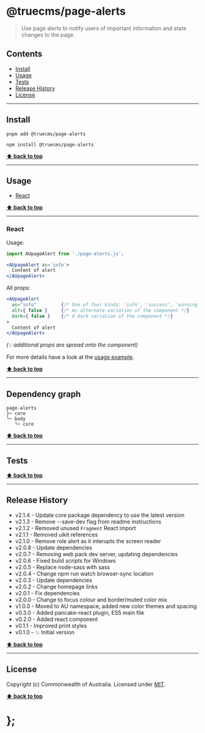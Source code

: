 @truecms/page-alerts
============

> Use page alerts to notify users of important information and state changes to the page.


## Contents

* [Install](#install)
* [Usage](#usage)
* [Tests](#tests)
* [Release History](#release-history)
* [License](#license)


----------------------------------------------------------------------------------------------------------------------------------------------------------------


## Install


```shell
pnpm add @truecms/page-alerts
```

```shell
npm install @truecms/page-alerts
```


**[⬆ back to top](#contents)**


----------------------------------------------------------------------------------------------------------------------------------------------------------------


## Usage


* [React](#react)


**[⬆ back to top](#contents)**


----------------------------------------------------------------------------------------------------------------------------------------------------------------


### React

Usage:

```jsx
import AUpageAlert from './page-alerts.js';

<AUpageAlert as='info'>
  Content of alert
</AUpageAlert>
```

All props:

```jsx
<AUpageAlert
  as="info"         {/* One of four kinds: 'info', 'success', 'warning', 'error' */}
  alt={ false }     {/* An alternate variation of the component */}
  dark={ false }    {/* A dark variation of the component */}
>
  Content of alert
</AUpageAlert>
```
_(💡 additional props are spread onto the component)_

For more details have a look at the [usage example](https://github.com/truecms/design-system-components/tree/master/packages/page-alerts/tests/react/index.js).


**[⬆ back to top](#contents)**


----------------------------------------------------------------------------------------------------------------------------------------------------------------


## Dependency graph

```shell
page-alerts
├─ core
└─ body
   └─ core
```


**[⬆ back to top](#contents)**


----------------------------------------------------------------------------------------------------------------------------------------------------------------


## Tests


**[⬆ back to top](#contents)**


----------------------------------------------------------------------------------------------------------------------------------------------------------------


## Release History

* v2.1.4 - Update core package dependency to use the latest version
* v2.1.3 - Remove --save-dev flag from readme instructions
* v2.1.2 - Removed unused `Fragment` React import
* v2.1.1 - Removed uikit references
* v2.1.0 - Remove role alert as it interupts the screen reader
* v2.0.8 - Update dependencies
* v2.0.7 - Removing web pack dev server, updating dependencies
* v2.0.6 - Fixed build scripts for Windows
* v2.0.5 - Replace node-sass with sass
* v2.0.4 - Change npm run watch browser-sync location
* v2.0.3 - Update dependencies
* v2.0.2 - Change homepage links
* v2.0.1 - Fix dependencies
* v2.0.0 - Change to focus colour and border/muted color mix
* v1.0.0 - Moved to AU namespace, added new color themes and spacing
* v0.3.0 - Added pancake-react plugin, ES5 main file
* v0.2.0 - Added react component
* v0.1.1 - Improved print styles
* v0.1.0 - 💥 Initial version


**[⬆ back to top](#contents)**


----------------------------------------------------------------------------------------------------------------------------------------------------------------


## License

Copyright (c) Commonwealth of Australia.
Licensed under [MIT](https://raw.githubusercontent.com/govau/design-system-components/packages/core/master/LICENSE).


**[⬆ back to top](#contents)**

# };
